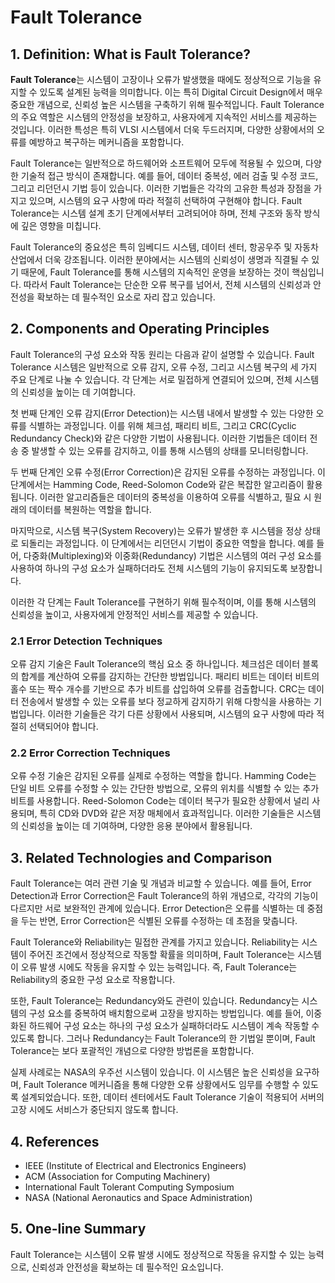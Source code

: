 # Fault Tolerance

## 1. Definition: What is **Fault Tolerance**?
**Fault Tolerance**는 시스템이 고장이나 오류가 발생했을 때에도 정상적으로 기능을 유지할 수 있도록 설계된 능력을 의미합니다. 이는 특히 Digital Circuit Design에서 매우 중요한 개념으로, 신뢰성 높은 시스템을 구축하기 위해 필수적입니다. Fault Tolerance의 주요 역할은 시스템의 안정성을 보장하고, 사용자에게 지속적인 서비스를 제공하는 것입니다. 이러한 특성은 특히 VLSI 시스템에서 더욱 두드러지며, 다양한 상황에서의 오류를 예방하고 복구하는 메커니즘을 포함합니다.

Fault Tolerance는 일반적으로 하드웨어와 소프트웨어 모두에 적용될 수 있으며, 다양한 기술적 접근 방식이 존재합니다. 예를 들어, 데이터 중복성, 에러 검출 및 수정 코드, 그리고 리던던시 기법 등이 있습니다. 이러한 기법들은 각각의 고유한 특성과 장점을 가지고 있으며, 시스템의 요구 사항에 따라 적절히 선택하여 구현해야 합니다. Fault Tolerance는 시스템 설계 초기 단계에서부터 고려되어야 하며, 전체 구조와 동작 방식에 깊은 영향을 미칩니다.

Fault Tolerance의 중요성은 특히 임베디드 시스템, 데이터 센터, 항공우주 및 자동차 산업에서 더욱 강조됩니다. 이러한 분야에서는 시스템의 신뢰성이 생명과 직결될 수 있기 때문에, Fault Tolerance를 통해 시스템의 지속적인 운영을 보장하는 것이 핵심입니다. 따라서 Fault Tolerance는 단순한 오류 복구를 넘어서, 전체 시스템의 신뢰성과 안전성을 확보하는 데 필수적인 요소로 자리 잡고 있습니다.

## 2. Components and Operating Principles
Fault Tolerance의 구성 요소와 작동 원리는 다음과 같이 설명할 수 있습니다. Fault Tolerance 시스템은 일반적으로 오류 감지, 오류 수정, 그리고 시스템 복구의 세 가지 주요 단계로 나눌 수 있습니다. 각 단계는 서로 밀접하게 연결되어 있으며, 전체 시스템의 신뢰성을 높이는 데 기여합니다.

첫 번째 단계인 오류 감지(Error Detection)는 시스템 내에서 발생할 수 있는 다양한 오류를 식별하는 과정입니다. 이를 위해 체크섬, 패리티 비트, 그리고 CRC(Cyclic Redundancy Check)와 같은 다양한 기법이 사용됩니다. 이러한 기법들은 데이터 전송 중 발생할 수 있는 오류를 감지하고, 이를 통해 시스템의 상태를 모니터링합니다.

두 번째 단계인 오류 수정(Error Correction)은 감지된 오류를 수정하는 과정입니다. 이 단계에서는 Hamming Code, Reed-Solomon Code와 같은 복잡한 알고리즘이 활용됩니다. 이러한 알고리즘들은 데이터의 중복성을 이용하여 오류를 식별하고, 필요 시 원래의 데이터를 복원하는 역할을 합니다.

마지막으로, 시스템 복구(System Recovery)는 오류가 발생한 후 시스템을 정상 상태로 되돌리는 과정입니다. 이 단계에서는 리던던시 기법이 중요한 역할을 합니다. 예를 들어, 다중화(Multiplexing)와 이중화(Redundancy) 기법은 시스템의 여러 구성 요소를 사용하여 하나의 구성 요소가 실패하더라도 전체 시스템의 기능이 유지되도록 보장합니다.

이러한 각 단계는 Fault Tolerance를 구현하기 위해 필수적이며, 이를 통해 시스템의 신뢰성을 높이고, 사용자에게 안정적인 서비스를 제공할 수 있습니다.

### 2.1 Error Detection Techniques
오류 감지 기술은 Fault Tolerance의 핵심 요소 중 하나입니다. 체크섬은 데이터 블록의 합계를 계산하여 오류를 감지하는 간단한 방법입니다. 패리티 비트는 데이터 비트의 홀수 또는 짝수 개수를 기반으로 추가 비트를 삽입하여 오류를 검출합니다. CRC는 데이터 전송에서 발생할 수 있는 오류를 보다 정교하게 감지하기 위해 다항식을 사용하는 기법입니다. 이러한 기술들은 각기 다른 상황에서 사용되며, 시스템의 요구 사항에 따라 적절히 선택되어야 합니다.

### 2.2 Error Correction Techniques
오류 수정 기술은 감지된 오류를 실제로 수정하는 역할을 합니다. Hamming Code는 단일 비트 오류를 수정할 수 있는 간단한 방법으로, 오류의 위치를 식별할 수 있는 추가 비트를 사용합니다. Reed-Solomon Code는 데이터 복구가 필요한 상황에서 널리 사용되며, 특히 CD와 DVD와 같은 저장 매체에서 효과적입니다. 이러한 기술들은 시스템의 신뢰성을 높이는 데 기여하며, 다양한 응용 분야에서 활용됩니다.

## 3. Related Technologies and Comparison
Fault Tolerance는 여러 관련 기술 및 개념과 비교할 수 있습니다. 예를 들어, Error Detection과 Error Correction은 Fault Tolerance의 하위 개념으로, 각각의 기능이 다르지만 서로 보완적인 관계에 있습니다. Error Detection은 오류를 식별하는 데 중점을 두는 반면, Error Correction은 식별된 오류를 수정하는 데 초점을 맞춥니다.

Fault Tolerance와 Reliability는 밀접한 관계를 가지고 있습니다. Reliability는 시스템이 주어진 조건에서 정상적으로 작동할 확률을 의미하며, Fault Tolerance는 시스템이 오류 발생 시에도 작동을 유지할 수 있는 능력입니다. 즉, Fault Tolerance는 Reliability의 중요한 구성 요소로 작용합니다.

또한, Fault Tolerance는 Redundancy와도 관련이 있습니다. Redundancy는 시스템의 구성 요소를 중복하여 배치함으로써 고장을 방지하는 방법입니다. 예를 들어, 이중화된 하드웨어 구성 요소는 하나의 구성 요소가 실패하더라도 시스템이 계속 작동할 수 있도록 합니다. 그러나 Redundancy는 Fault Tolerance의 한 기법일 뿐이며, Fault Tolerance는 보다 포괄적인 개념으로 다양한 방법론을 포함합니다.

실제 사례로는 NASA의 우주선 시스템이 있습니다. 이 시스템은 높은 신뢰성을 요구하며, Fault Tolerance 메커니즘을 통해 다양한 오류 상황에서도 임무를 수행할 수 있도록 설계되었습니다. 또한, 데이터 센터에서도 Fault Tolerance 기술이 적용되어 서버의 고장 시에도 서비스가 중단되지 않도록 합니다.

## 4. References
- IEEE (Institute of Electrical and Electronics Engineers)
- ACM (Association for Computing Machinery)
- International Fault Tolerant Computing Symposium
- NASA (National Aeronautics and Space Administration)

## 5. One-line Summary
Fault Tolerance는 시스템이 오류 발생 시에도 정상적으로 작동을 유지할 수 있는 능력으로, 신뢰성과 안전성을 확보하는 데 필수적인 요소입니다.